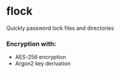 # flock
Quickly password lock files and directories

### Encryption with:
- AES-256 encryption
- Argon2 key derivation
